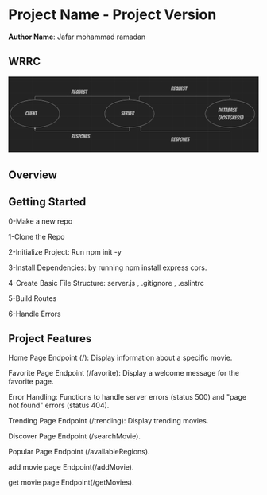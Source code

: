 # Project Name - Project Version

**Author Name**: Jafar mohammad ramadan

## WRRC
![](./wrrc3.PNG)

## Overview

## Getting Started
0-Make a new repo

1-Clone the Repo

2-Initialize Project: Run npm init -y

3-Install Dependencies: by running npm install express cors.

4-Create Basic File Structure: server.js , .gitignore , .eslintrc

5-Build Routes

6-Handle Errors


## Project Features
Home Page Endpoint (/): Display information about a specific movie.

Favorite Page Endpoint (/favorite): Display a welcome message for the favorite page.

Error Handling: Functions to handle server errors (status 500) and "page not found" errors (status 404).

Trending Page Endpoint (/trending): Display trending movies.

Discover Page Endpoint (/searchMovie).

Popular Page Endpoint (/availableRegions).

add movie page Endpoint(/addMovie).

get movie page Endpoint(/getMovies).

